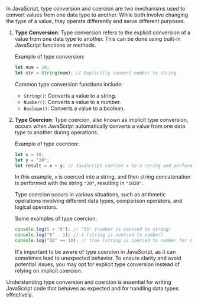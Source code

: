 In JavaScript, type conversion and coercion are two mechanisms used to convert values from one data type to another. While both involve changing the type of a value, they operate differently and serve different purposes.

1. **Type Conversion**:
   Type conversion refers to the explicit conversion of a value from one data type to another. This can be done using built-in JavaScript functions or methods.

   Example of type conversion:
   ```javascript
   let num = 10;
   let str = String(num); // Explicitly convert number to string
   ```

   Common type conversion functions include:
   - `String()`: Converts a value to a string.
   - `Number()`: Converts a value to a number.
   - `Boolean()`: Converts a value to a boolean.

2. **Type Coercion**:
   Type coercion, also known as implicit type conversion, occurs when JavaScript automatically converts a value from one data type to another during operations.

   Example of type coercion:
   ```javascript
   let x = 10;
   let y = "20";
   let result = x + y; // JavaScript coerces x to a string and performs string concatenation
   ```

   In this example, `x` is coerced into a string, and then string concatenation is performed with the string `"20"`, resulting in `"1020"`.

   Type coercion occurs in various situations, such as arithmetic operations involving different data types, comparison operators, and logical operators.

   Some examples of type coercion:
   ```javascript
   console.log(5 + "5"); // "55" (number is coerced to string)
   console.log("5" - 1); // 4 (string is coerced to number)
   console.log("10" == 10); // true (string is coerced to number for comparison)
   ```

   It's important to be aware of type coercion in JavaScript, as it can sometimes lead to unexpected behavior. To ensure clarity and avoid potential issues, you may opt for explicit type conversion instead of relying on implicit coercion.

Understanding type conversion and coercion is essential for writing JavaScript code that behaves as expected and for handling data types effectively.